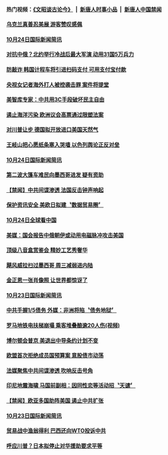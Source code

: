#### 热门视频：[《文昭谈古论今》](https://github.com/gfw-breaker/wenzhao/blob/master/README.md?t=10252133) &nbsp;|&nbsp; [新唐人时事小品](https://github.com/gfw-breaker/ntdtv-comedy/blob/master/README.md?t=10252133) &nbsp;|&nbsp; [新唐人中国禁闻](https://github.com/gfw-breaker/ntdtv-news/blob/master/README.md?t=10252133)

#### [乌克兰真善忍美展  游客赞叹感佩](../pages/news202/a1396774.md?t=10252133) 


#### [10月24日国际新闻简讯](../pages/news202/a1396748.md?t=10252133) 

#### [对抗中俄？北约举行冷战后最大军演 动用31国5万兵力](../pages/news202/a1396693.md?t=10252133) 

#### [防敲诈 韩国计程车将引进扫码支付 可用支付宝付款](../pages/news202/a1396732.md?t=10252133) 

#### [央视女记者海外打人被控袭击罪 案件将提堂](../pages/news202/a1396703.md?t=10252133) 

#### [美智库专家：中共用3C手段破坏民主自由](../pages/news202/a1396702.md?t=10252133) 


#### [遏止海洋污染 欧洲议会高票通过限塑法案](../pages/news202/a1396692.md?t=10252133) 

#### [对川普让步 德国拟开放进口美国天然气](../pages/news202/a1396684.md?t=10252133) 

#### [王岐山把心愿纸条塞入哭墙 以色列舆论正反对垒](../pages/news202/a1396497.md?t=10252133) 

#### [10月24日国际新闻简讯](../pages/news202/a1396675.md?t=10252133) 

#### [第二波大篷车难民向墨西哥进发 疑有资助](../pages/news202/a1396674.md?t=10252133) 

#### [【禁闻】中共间谍渗透 法国反击钟声响起](../pages/news202/a1396671.md?t=10252133) 

#### [保护资讯安全 美欧日拟建〝数据贸易圈〞](../pages/news202/a1396669.md?t=10252133) 

#### [10月24日全球看中国](../pages/news202/a1396659.md?t=10252133) 

#### [美媒：国会报告中俄朝伊或动用电磁脉冲攻击美国](../pages/news202/a1396658.md?t=10252133) 

#### [顶级八音盒赏鉴会 精妙工艺秀奢华](../pages/news202/a1396657.md?t=10252133) 


#### [飓风威拉扫过墨西哥 周三减弱进内陆](../pages/news202/a1396643.md?t=10252133) 


#### [金正恩一张肖像照 让世界都惊讶了](../pages/news202/a1396599.md?t=10252133) 

#### [10月23日国际新闻简讯](../pages/news202/a1396615.md?t=10252133) 

#### [中共手握1/5债务 外媒：非洲将陷〝债务地狱〞](../pages/news202/a1396573.md?t=10252133) 

#### [罗马地铁电扶梯崩塌 乘客堆叠酿逾20人伤(视频)](../pages/news202/a1396592.md?t=10252133) 

#### [博尔顿会普京 美退出中导条约计划不变](../pages/news202/a1396532.md?t=10252133) 

#### [欧盟首次拒绝成员国预算案 意股债市动荡](../pages/news202/a1396507.md?t=10252133) 

#### [法媒聚焦中共间谍渗透 吹响反击号角](../pages/news202/a1396554.md?t=10252133) 

#### [印尼地震海啸 马国前副相：因同性恋等活动招〝天谴〞](../pages/news202/a1396546.md?t=10252133) 


#### [【禁闻】欧亚多国助阵美国 遏止中共扩张](../pages/news202/a1396527.md?t=10252133) 

#### [10月23日国际新闻简讯](../pages/news202/a1396522.md?t=10252133) 

#### [贸易战中渔翁得利 巴西还向WTO投诉中共](../pages/news202/a1396519.md?t=10252133) 

#### [呼应川普？日本拟停止对华援助要求平等](../pages/news202/a1396505.md?t=10252133) 


